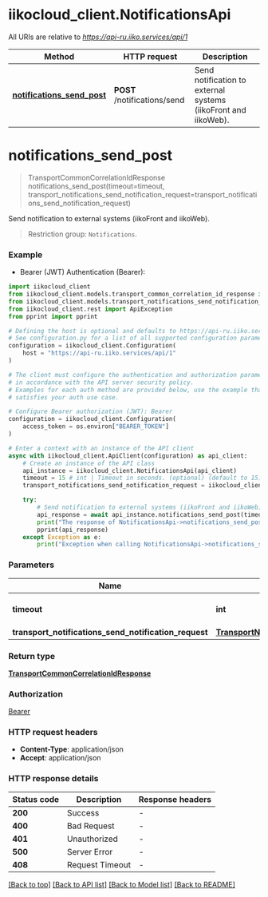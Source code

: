 # iikocloud_client.NotificationsApi

All URIs are relative to *https://api-ru.iiko.services/api/1*

Method | HTTP request | Description
------------- | ------------- | -------------
[**notifications_send_post**](NotificationsApi.md#notifications_send_post) | **POST** /notifications/send | Send notification to external systems (iikoFront and iikoWeb).


# **notifications_send_post**
> TransportCommonCorrelationIdResponse notifications_send_post(timeout=timeout, transport_notifications_send_notification_request=transport_notifications_send_notification_request)

Send notification to external systems (iikoFront and iikoWeb).



 > Restriction group: `Notifications`.

### Example

* Bearer (JWT) Authentication (Bearer):

```python
import iikocloud_client
from iikocloud_client.models.transport_common_correlation_id_response import TransportCommonCorrelationIdResponse
from iikocloud_client.models.transport_notifications_send_notification_request import TransportNotificationsSendNotificationRequest
from iikocloud_client.rest import ApiException
from pprint import pprint

# Defining the host is optional and defaults to https://api-ru.iiko.services/api/1
# See configuration.py for a list of all supported configuration parameters.
configuration = iikocloud_client.Configuration(
    host = "https://api-ru.iiko.services/api/1"
)

# The client must configure the authentication and authorization parameters
# in accordance with the API server security policy.
# Examples for each auth method are provided below, use the example that
# satisfies your auth use case.

# Configure Bearer authorization (JWT): Bearer
configuration = iikocloud_client.Configuration(
    access_token = os.environ["BEARER_TOKEN"]
)

# Enter a context with an instance of the API client
async with iikocloud_client.ApiClient(configuration) as api_client:
    # Create an instance of the API class
    api_instance = iikocloud_client.NotificationsApi(api_client)
    timeout = 15 # int | Timeout in seconds. (optional) (default to 15)
    transport_notifications_send_notification_request = iikocloud_client.TransportNotificationsSendNotificationRequest() # TransportNotificationsSendNotificationRequest |  (optional)

    try:
        # Send notification to external systems (iikoFront and iikoWeb).
        api_response = await api_instance.notifications_send_post(timeout=timeout, transport_notifications_send_notification_request=transport_notifications_send_notification_request)
        print("The response of NotificationsApi->notifications_send_post:\n")
        pprint(api_response)
    except Exception as e:
        print("Exception when calling NotificationsApi->notifications_send_post: %s\n" % e)
```



### Parameters


Name | Type | Description  | Notes
------------- | ------------- | ------------- | -------------
 **timeout** | **int**| Timeout in seconds. | [optional] [default to 15]
 **transport_notifications_send_notification_request** | [**TransportNotificationsSendNotificationRequest**](TransportNotificationsSendNotificationRequest.md)|  | [optional] 

### Return type

[**TransportCommonCorrelationIdResponse**](TransportCommonCorrelationIdResponse.md)

### Authorization

[Bearer](../README.md#Bearer)

### HTTP request headers

 - **Content-Type**: application/json
 - **Accept**: application/json

### HTTP response details

| Status code | Description | Response headers |
|-------------|-------------|------------------|
**200** | Success |  -  |
**400** | Bad Request |  -  |
**401** | Unauthorized |  -  |
**500** | Server Error |  -  |
**408** | Request Timeout |  -  |

[[Back to top]](#) [[Back to API list]](../README.md#documentation-for-api-endpoints) [[Back to Model list]](../README.md#documentation-for-models) [[Back to README]](../README.md)

